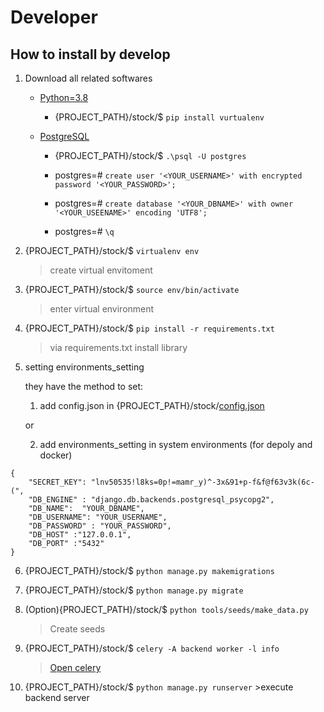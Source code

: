 # Developer

## How to install by develop

1. Download all related softwares

    * [Python=3.8](https://www.python.org/downloads/)
        * {PROJECT_PATH}/stock/$ ```pip install vurtualenv```

    * [PostgreSQL](https://www.postgresql.org/download/)
        * {PROJECT_PATH}/stock/$ ```.\psql -U postgres```

        * postgres=# ```create user '<YOUR_USERNAME>' with encrypted password '<YOUR_PASSWORD>';```
        
        * postgres=# ```create database '<YOUR_DBNAME>' with owner '<YOUR_USEENAME>' encoding 'UTF8';```

        * postgres=# ```\q```


2.  {PROJECT_PATH}/stock/$
    ```virtualenv env```
    >create virtual envitoment

3.  {PROJECT_PATH}/stock/$
    ```source env/bin/activate```
    >enter virtual environment

4.  {PROJECT_PATH}/stock/$
    ```pip install -r requirements.txt```
    >via requirements.txt install library

5.  setting environments_setting
    
    they have the method to set:

    1. add config.json in {PROJECT_PATH}/stock/[config.json](..\config.json)

    or

    2. add environments_setting in system environments (for depoly and docker)

```
{
    "SECRET_KEY": "lnv50535!l8ks=0p!=mamr_y)^-3x&91+p-f&f@f63v3k(6c-(",
    "DB_ENGINE" : "django.db.backends.postgresql_psycopg2",
    "DB_NAME":  "YOUR_DBNAME",
    "DB_USERNAME": "YOUR_USERNAME",
    "DB_PASSWORD" : "YOUR_PASSWORD",
    "DB_HOST" :"127.0.0.1",
    "DB_PORT" :"5432"
}
```

6.  {PROJECT_PATH}/stock/$ 
    ```python manage.py makemigrations```

7.  {PROJECT_PATH}/stock/$ 
    ```python manage.py migrate```

8.  (Option){PROJECT_PATH}/stock/$ 
    ```python tools/seeds/make_data.py```
    > Create seeds

9.  {PROJECT_PATH}/stock/$ ```celery -A backend worker -l info```
    > [Open celery](wiki\celery.md)


10.  {PROJECT_PATH}/stock/$ 
    ```python manage.py runserver```
    >execute backend server
